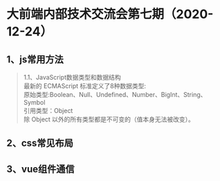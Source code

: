 # 大前端内部技术交流会第七期（2020-12-24）  
## 1、js常用方法  
> 1.1、JavaScript数据类型和数据结构  
    最新的 ECMAScript 标准定义了8种数据类型:  
    原始类型:Boolean、Null、Undefined、Number、BigInt、String、Symbol  
    引用类型：Object  
    除 Object 以外的所有类型都是不可变的（值本身无法被改变）。 

## 2、css常见布局
## 3、vue组件通信
